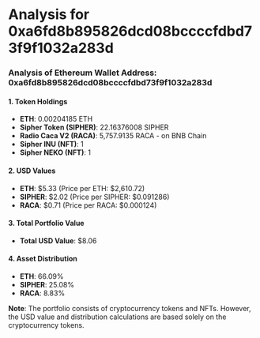 # Analysis for 0xa6fd8b895826dcd08bccccfdbd73f9f1032a283d

### Analysis of Ethereum Wallet Address: 0xa6fd8b895826dcd08bccccfdbd73f9f1032a283d

#### 1. Token Holdings
- **ETH**: 0.00204185 ETH
- **Sipher Token (SIPHER)**: 22.16376008 SIPHER
- **Radio Caca V2 (RACA)**: 5,757.9135 RACA - on BNB Chain
- **Sipher INU (NFT)**: 1
- **Sipher NEKO (NFT)**: 1

#### 2. USD Values
- **ETH**: $5.33 (Price per ETH: $2,610.72)
- **SIPHER**: $2.02 (Price per SIPHER: $0.091286)
- **RACA**: $0.71 (Price per RACA: $0.000124)

#### 3. Total Portfolio Value
- **Total USD Value**: $8.06

#### 4. Asset Distribution
- **ETH**: 66.09%
- **SIPHER**: 25.08%
- **RACA**: 8.83%

**Note**: The portfolio consists of cryptocurrency tokens and NFTs. However, the USD value and distribution calculations are based solely on the cryptocurrency tokens.